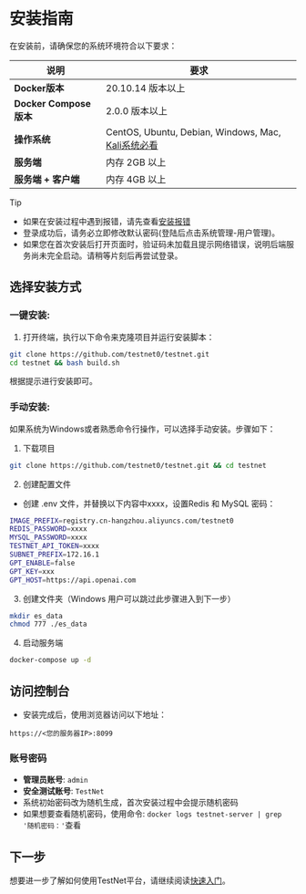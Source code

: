 # **安装指南**

在安装前，请确保您的系统环境符合以下要求：

| 说明                   | 要求                                   |
|----------------------|--------------------------------------|
| **Docker版本**         | 20.10.14 版本以上                        |
| **Docker Compose版本** | 2.0.0 版本以上                           |
| **操作系统**            | CentOS, Ubuntu, Debian, Windows, Mac,  [Kali系统必看](https://testnet.shengkai.wang/guide/%E5%AE%89%E8%A3%85%E6%8A%A5%E9%94%99.html#kali-%E7%B3%BB%E7%BB%9F%E5%90%AF%E5%8A%A8%E6%8A%A5%E9%94%99)|
| **服务端**             | 内存 2GB 以上                            |
| **服务端 + 客户端**      | 内存 4GB 以上                            |

> [!TIP]
> - 如果在安装过程中遇到报错，请先查看[安装报错](安装报错)
> - 登录成功后，请务必立即修改默认密码(登陆后点击系统管理-用户管理)。
> - 如果您在首次安装后打开页面时，验证码未加载且提示网络错误，说明后端服务尚未完全启动。请稍等片刻后再尝试登录。

## 选择安装方式

### 一键安装: <Badge type="tip" text="新手推荐" />

1. 打开终端，执行以下命令来克隆项目并运行安装脚本：

```bash
git clone https://github.com/testnet0/testnet.git
cd testnet && bash build.sh
```
根据提示进行安装即可。

### 手动安装: <Badge type="tip" text="Window系统" />

如果系统为Windows或者熟悉命令行操作，可以选择手动安装。步骤如下：
1. 下载项目

```bash
git clone https://github.com/testnet0/testnet.git && cd testnet
```

2. 创建配置文件
- 创建 .env 文件，并替换以下内容中xxxx，设置Redis 和 MySQL 密码：

```bash
IMAGE_PREFIX=registry.cn-hangzhou.aliyuncs.com/testnet0
REDIS_PASSWORD=xxxx
MYSQL_PASSWORD=xxxx
TESTNET_API_TOKEN=xxxx
SUBNET_PREFIX=172.16.1
GPT_ENABLE=false
GPT_KEY=xxx
GPT_HOST=https://api.openai.com
```

3. 创建文件夹（Windows 用户可以跳过此步骤进入到下一步）

```bash
mkdir es_data
chmod 777 ./es_data
```

4. 启动服务端

```bash
docker-compose up -d
```

## 访问控制台

- 安装完成后，使用浏览器访问以下地址：

`https://<您的服务器IP>:8099`

### 账号密码
- **管理员账号**: `admin`
- **安全测试账号**: `TestNet`
- 系统初始密码改为随机生成，首次安装过程中会提示随机密码
- 如果想要查看随机密码，使用命令: `docker logs testnet-server | grep '随机密码：'`查看

## 下一步
想要进一步了解如何使用TestNet平台，请继续阅读[快速入门](/guide/快速入门)。